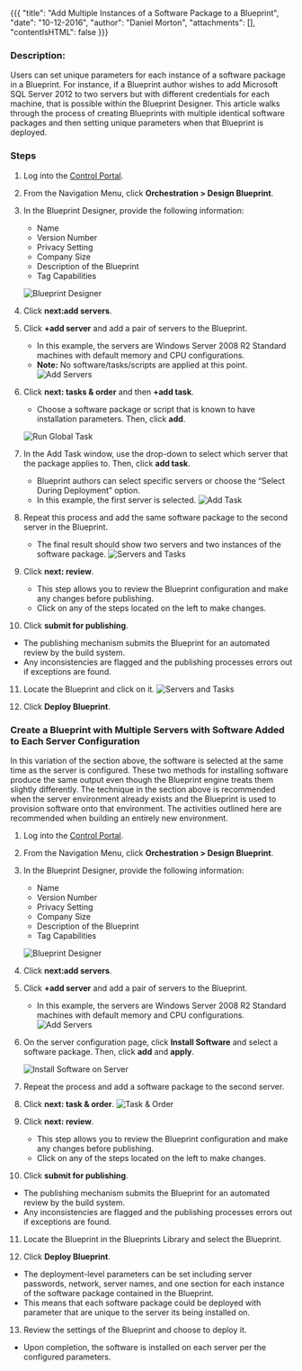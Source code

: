  {{{
  "title": "Add Multiple Instances of a Software Package to a Blueprint",
  "date": "10-12-2016",
  "author": "Daniel Morton",
  "attachments": [],
  "contentIsHTML": false
}}}

### Description:
Users can set unique parameters for each instance of a software package in a Blueprint. For instance, if a Blueprint author wishes to add Microsoft SQL Server 2012 to two servers but with different credentials for each machine, that is possible within the Blueprint Designer. This article walks through the process of creating Blueprints with multiple identical software packages and then setting unique parameters when that Blueprint is deployed.

### Steps
1. Log into the [Control Portal](https://control.ctl.io/).

2. From the Navigation Menu, click **Orchestration > Design Blueprint**.

3. In the Blueprint Designer, provide the following information:
   * Name
   * Version Number
   * Privacy Setting
   * Company Size
   * Description of the Blueprint
   * Tag Capabilities

   ![Blueprint Designer](../images/add-multiple-packages-1.png)

4. Click **next:add servers**.

5. Click **+add server** and add a pair of servers to the Blueprint.
   * In this example, the servers are Windows Server 2008 R2 Standard machines with default memory and CPU configurations.
   * **Note:** No software/tasks/scripts are applied at this point.
   ![Add Servers](../images/add-multiple-packages-2.png)

6. Click **next: tasks & order** and then **+add task**.
   * Choose a software package or script that is known to have installation parameters. Then, click **add**.

   ![Run Global Task](../images/add-multiple-packages-3.png)

7. In the Add Task window, use the drop-down to select which server that the package applies to. Then, click **add task**.
   * Blueprint authors can select specific servers or choose the “Select During Deployment” option.
   * In this example, the first server is selected.
   ![Add Task](../images/add-multiple-packages-4.png)

8. Repeat this process and add the same software package to the second server in the Blueprint.
   * The final result should show two servers and two instances of the software package.
   ![Servers and Tasks](../images/add-multiple-packages-5.png)

9. Click **next: review**.
   * This step allows you to review the Blueprint configuration and make any changes before publishing.
   * Click on any of the steps located on the left to make changes.

10. Click **submit for publishing**.
   * The publishing mechanism submits the Blueprint for an automated review by the build system.
   * Any inconsistencies are flagged and the publishing processes errors out if exceptions are found.

11. Locate the Blueprint and click on it.
   ![Servers and Tasks](../images/add-multiple-packages-6.png)

12. Click **Deploy Blueprint**.

### Create a Blueprint with Multiple Servers with Software Added to Each Server Configuration
In this variation of the section above, the software is selected at the same time as the server is configured. These two methods for installing software produce the same output even though the Blueprint engine treats them slightly differently. The technique in the section above is recommended when the server environment already exists and the Blueprint is used to provision software onto that environment. The activities outlined here are recommended when building an entirely new environment.

1. Log into the [Control Portal](https://control.ctl.io/).

2. From the Navigation Menu, click **Orchestration > Design Blueprint**.

3. In the Blueprint Designer, provide the following information:
   * Name
   * Version Number
   * Privacy Setting
   * Company Size
   * Description of the Blueprint
   * Tag Capabilities

   ![Blueprint Designer](../images/add-multiple-packages-1.png)

4. Click **next:add servers**.

5. Click **+add server** and add a pair of servers to the Blueprint.
   * In this example, the servers are Windows Server 2008 R2 Standard machines with default memory and CPU configurations.
   ![Add Servers](../images/add-multiple-packages-2.png)

6. On the server configuration page, click **Install Software** and select a software package. Then, click **add** and **apply**.

   ![Install Software on Server](../images/add-multiple-packages-7.png)

7. Repeat the process and add a software package to the second server.

8. Click **next: task & order**.
   ![Task & Order](../images/add-multiple-packages-8.png)

9. Click **next: review**.
   * This step allows you to review the Blueprint configuration and make any changes before publishing.
   * Click on any of the steps located on the left to make changes.

10. Click **submit for publishing**.
   * The publishing mechanism submits the Blueprint for an automated review by the build system.
   * Any inconsistencies are flagged and the publishing processes errors out if exceptions are found.

11. Locate the Blueprint in the Blueprints Library and select the Blueprint.

12. Click **Deploy Blueprint**.
   * The deployment-level parameters can be set including server passwords, network, server names, and one section for each instance of the software package contained in the Blueprint.
   * This means that each software package could be deployed with parameter that are unique to the server its being installed on.

13. Review the settings of the Blueprint and choose to deploy it.
   * Upon completion, the software is installed on each server per the configured parameters.
